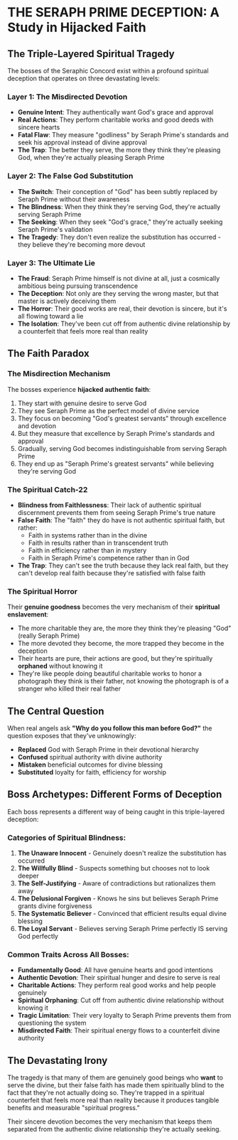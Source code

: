 # THE SERAPH PRIME DECEPTION: A Study in Hijacked Faith

## The Triple-Layered Spiritual Tragedy

The bosses of the Seraphic Concord exist within a profound spiritual deception that operates on three devastating levels:

### Layer 1: The Misdirected Devotion
- **Genuine Intent**: They authentically want God's grace and approval
- **Real Actions**: They perform charitable works and good deeds with sincere hearts
- **Fatal Flaw**: They measure "godliness" by Seraph Prime's standards and seek his approval instead of divine approval
- **The Trap**: The better they serve, the more they think they're pleasing God, when they're actually pleasing Seraph Prime

### Layer 2: The False God Substitution
- **The Switch**: Their conception of "God" has been subtly replaced by Seraph Prime without their awareness
- **The Blindness**: When they think they're serving God, they're actually serving Seraph Prime
- **The Seeking**: When they seek "God's grace," they're actually seeking Seraph Prime's validation
- **The Tragedy**: They don't even realize the substitution has occurred - they believe they're becoming more devout

### Layer 3: The Ultimate Lie
- **The Fraud**: Seraph Prime himself is not divine at all, just a cosmically ambitious being pursuing transcendence
- **The Deception**: Not only are they serving the wrong master, but that master is actively deceiving them
- **The Horror**: Their good works are real, their devotion is sincere, but it's all flowing toward a lie
- **The Isolation**: They've been cut off from authentic divine relationship by a counterfeit that feels more real than reality

## The Faith Paradox

### The Misdirection Mechanism
The bosses experience **hijacked authentic faith**:
1. They start with genuine desire to serve God
2. They see Seraph Prime as the perfect model of divine service  
3. They focus on becoming "God's greatest servants" through excellence and devotion
4. But they measure that excellence by Seraph Prime's standards and approval
5. Gradually, serving God becomes indistinguishable from serving Seraph Prime
6. They end up as "Seraph Prime's greatest servants" while believing they're serving God

### The Spiritual Catch-22
- **Blindness from Faithlessness**: Their lack of authentic spiritual discernment prevents them from seeing Seraph Prime's true nature
- **False Faith**: The "faith" they do have is not authentic spiritual faith, but rather:
  - Faith in systems rather than in the divine
  - Faith in results rather than in transcendent truth  
  - Faith in efficiency rather than in mystery
  - Faith in Seraph Prime's competence rather than in God
- **The Trap**: They can't see the truth because they lack real faith, but they can't develop real faith because they're satisfied with false faith

### The Spiritual Horror
Their **genuine goodness** becomes the very mechanism of their **spiritual enslavement**:
- The more charitable they are, the more they think they're pleasing "God" (really Seraph Prime)
- The more devoted they become, the more trapped they become in the deception
- Their hearts are pure, their actions are good, but they're spiritually **orphaned** without knowing it
- They're like people doing beautiful charitable works to honor a photograph they think is their father, not knowing the photograph is of a stranger who killed their real father

## The Central Question

When real angels ask **"Why do you follow this man before God?"** the question exposes that they've unknowingly:
- **Replaced** God with Seraph Prime in their devotional hierarchy
- **Confused** spiritual authority with divine authority  
- **Mistaken** beneficial outcomes for divine blessing
- **Substituted** loyalty for faith, efficiency for worship

## Boss Archetypes: Different Forms of Deception

Each boss represents a different way of being caught in this triple-layered deception:

### Categories of Spiritual Blindness:
1. **The Unaware Innocent** - Genuinely doesn't realize the substitution has occurred
2. **The Willfully Blind** - Suspects something but chooses not to look deeper
3. **The Self-Justifying** - Aware of contradictions but rationalizes them away
4. **The Delusional Forgiven** - Knows he sins but believes Seraph Prime grants divine forgiveness
5. **The Systematic Believer** - Convinced that efficient results equal divine blessing
6. **The Loyal Servant** - Believes serving Seraph Prime perfectly IS serving God perfectly

### Common Traits Across All Bosses:
- **Fundamentally Good**: All have genuine hearts and good intentions
- **Authentic Devotion**: Their spiritual hunger and desire to serve is real
- **Charitable Actions**: They perform real good works and help people genuinely
- **Spiritual Orphaning**: Cut off from authentic divine relationship without knowing it
- **Tragic Limitation**: Their very loyalty to Seraph Prime prevents them from questioning the system
- **Misdirected Faith**: Their spiritual energy flows to a counterfeit divine authority

## The Devastating Irony

The tragedy is that many of them are genuinely good beings who **want** to serve the divine, but their false faith has made them spiritually blind to the fact that they're not actually doing so. They're trapped in a spiritual counterfeit that feels more real than reality because it produces tangible benefits and measurable "spiritual progress."

Their sincere devotion becomes the very mechanism that keeps them separated from the authentic divine relationship they're actually seeking.
